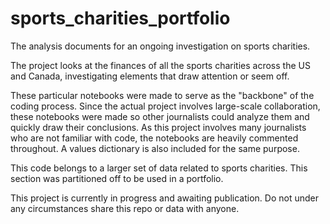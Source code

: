 # sports_charities_portfolio
The analysis documents for an ongoing investigation on sports charities.

The project looks at the finances of all the sports charities across the US and Canada, investigating elements that draw attention or seem off.

These particular notebooks were made to serve as the "backbone" of the coding process. Since the actual project involves large-scale collaboration, these notebooks were made so other journalists could analyze them and quickly draw their conclusions. As this project involves many journalists who are not familiar with code, the notebooks are heavily commented throughout. A values dictionary is also included for the same purpose.

This code belongs to a larger set of data related to sports charities. This section was partitioned off to be used in a portfolio.

This project is currently in progress and awaiting publication. Do not under any circumstances share this repo or data with anyone.
